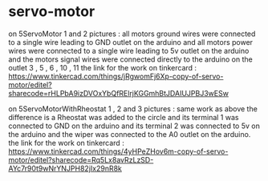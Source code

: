 # servo-motor
on 5ServoMotor 1 and 2 pictures :
all motors ground wires were connected to a single wire leading to GND outlet on the arduino 
and all motors power wires were connected to a single wire leading to 5v outlet on the arduino
and the motors signal wires were connected directly to the arduino on the outlet 3 , 5 , 6 , 10 , 11
the link for the work on tinkercard : https://www.tinkercad.com/things/jRgwomFj6Xp-copy-of-servo-motor/editel?sharecode=rHLPbA9izDVOxYbQfRElrjKGGmhBtJDAIUJPBJ3wESw

on 5ServoMotorWithRheostat 1 , 2 and 3 pictures :
same work as above the difference is a Rheostat was added to the circle and its terminal 1 was connected to GND on the arduino and its terminal 2 was connected to 5v on the arduino and the wiper was connected to the A0 outlet on the arduino.
the link for the work on tinkercard : https://www.tinkercad.com/things/4yHPeZHov6m-copy-of-servo-motor/editel?sharecode=Rq5Lx8avRzLzSD-AYc7r90t9wNrYNJPH82jIx29nR8k 
